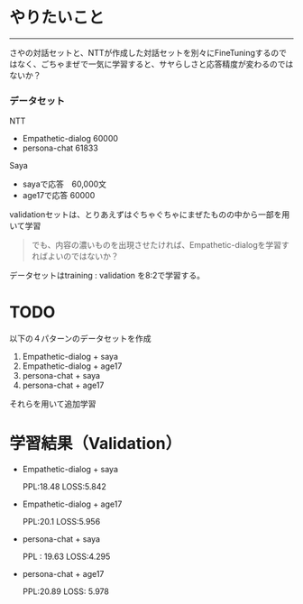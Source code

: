 # やりたいこと

---

さやの対話セットと、NTTが作成した対話セットを別々にFineTuningするのではなく、ごちゃまぜで一気に学習すると、サヤらしさと応答精度が変わるのではないか？

### データセット

NTT

- Empathetic-dialog 60000
- persona-chat 61833

Saya

- sayaで応答　60,000文
- age17で応答 60000

validationセットは、とりあえずはぐちゃぐちゃにまぜたものの中から一部を用いて学習

> でも、内容の濃いものを出現させたければ、Empathetic-dialogを学習すればよいのではないか？
> 

データセットはtraining : validation を8:2で学習する。

# TODO

以下の４パターンのデータセットを作成

1. Empathetic-dialog + saya
2. Empathetic-dialog + age17
3. persona-chat + saya
4. persona-chat + age17

それらを用いて追加学習


# 学習結果（Validation）

- Empathetic-dialog + saya

    PPL:18.48  LOSS:5.842

- Empathetic-dialog + age17

    PPL:20.1 LOSS:5.956

- persona-chat + saya
    
    PPL : 19.63  LOSS:4.295
    
- persona-chat + age17
    
    PPL:20.89  LOSS: 5.978
